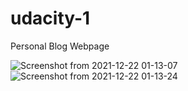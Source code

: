 # udacity-1
Personal Blog Webpage

![Screenshot from 2021-12-22 01-13-07](https://user-images.githubusercontent.com/66916141/146991903-4da780e4-cfdc-4adb-99e4-32b4c85875ee.png)
![Screenshot from 2021-12-22 01-13-24](https://user-images.githubusercontent.com/66916141/146991911-752f0c54-62c6-481d-8d34-28e001809d44.png)
